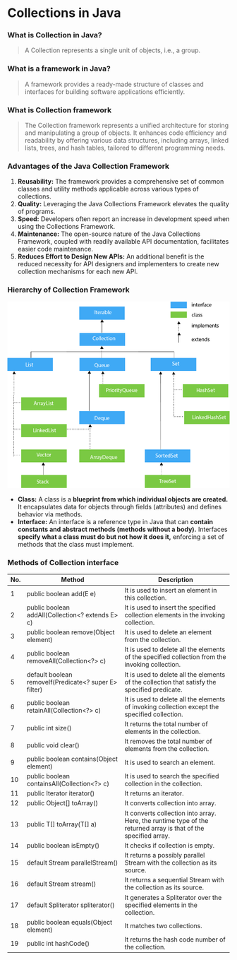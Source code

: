 # Collections in Java

### What is Collection in Java?
> A Collection represents a single unit of objects, i.e., a group.

### What is a framework in Java?
> A framework provides a ready-made structure of classes and interfaces for building software applications efficiently.

### What is Collection framework
> The Collection framework represents a unified architecture for storing and manipulating a group of objects. It enhances code efficiency and readability by offering various data structures, including arrays, linked lists, trees, and hash tables, tailored to different programming needs.
### Advantages of the Java Collection Framework
1. **Reusability:** The framework provides a comprehensive set of common classes and utility methods applicable across various types of collections.
2. **Quality:** Leveraging the Java Collections Framework elevates the quality of programs.
3. **Speed:** Developers often report an increase in development speed when using the Collections Framework.
4. **Maintenance:** The open-source nature of the Java Collections Framework, coupled with readily available API documentation, facilitates easier code maintenance.
5. **Reduces Effort to Design New APIs:** An additional benefit is the reduced necessity for API designers and implementers to create new collection mechanisms for each new API.

### Hierarchy of Collection Framework
![Hierarchy of Collection Framework](diagrams/java-collection-hierarchy.png)
- **Class:** A class is a **blueprint from which individual objects are created.** It encapsulates data for objects through fields (attributes) and defines behavior via methods.
- **Interface:** An interface is a reference type in Java that can **contain constants and abstract methods (methods without a body).** Interfaces **specify what a class must do but not how it does it,** enforcing a set of methods that the class must implement.

### Methods of Collection interface
| No. | Method                                               | Description                                                                 |
| --- | ---------------------------------------------------- | --------------------------------------------------------------------------- |
| 1   | public boolean add(E e)                              | It is used to insert an element in this collection.                         |
| 2   | public boolean addAll(Collection<? extends E> c)     | It is used to insert the specified collection elements in the invoking collection. |
| 3   | public boolean remove(Object element)                | It is used to delete an element from the collection.                        |
| 4   | public boolean removeAll(Collection<?> c)            | It is used to delete all the elements of the specified collection from the invoking collection. |
| 5   | default boolean removeIf(Predicate<? super E> filter) | It is used to delete all the elements of the collection that satisfy the specified predicate. |
| 6   | public boolean retainAll(Collection<?> c)            | It is used to delete all the elements of invoking collection except the specified collection. |
| 7   | public int size()                                    | It returns the total number of elements in the collection.                 |
| 8   | public void clear()                                  | It removes the total number of elements from the collection.               |
| 9   | public boolean contains(Object element)              | It is used to search an element.                                           |
| 10  | public boolean containsAll(Collection<?> c)          | It is used to search the specified collection in the collection.           |
| 11  | public Iterator iterator()                           | It returns an iterator.                                                    |
| 12  | public Object[] toArray()                            | It converts collection into array.                                         |
| 13  | public <T> T[] toArray(T[] a)                        | It converts collection into array. Here, the runtime type of the returned array is that of the specified array. |
| 14  | public boolean isEmpty()                             | It checks if collection is empty.                                          |
| 15  | default Stream<E> parallelStream()                   | It returns a possibly parallel Stream with the collection as its source.   |
| 16  | default Stream<E> stream()                           | It returns a sequential Stream with the collection as its source.          |
| 17  | default Spliterator<E> spliterator()                 | It generates a Spliterator over the specified elements in the collection.  |
| 18  | public boolean equals(Object element)                | It matches two collections.                                                |
| 19  | public int hashCode()                                | It returns the hash code number of the collection.                         |
